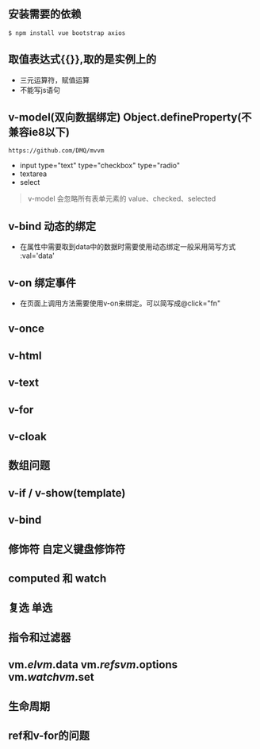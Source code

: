 ## 安装需要的依赖
```
$ npm install vue bootstrap axios
```

## 取值表达式{{}},取的是实例上的
- 三元运算符，赋值运算
- 不能写js语句

## v-model(双向数据绑定) Object.defineProperty(不兼容ie8以下)
```
https://github.com/DMQ/mvvm
```
- input type="text" type="checkbox" type="radio"
- textarea
- select

> v-model 会忽略所有表单元素的 value、checked、selected

## v-bind 动态的绑定
- 在属性中需要取到data中的数据时需要使用动态绑定一般采用简写方式 :val='data'

## v-on 绑定事件
- 在页面上调用方法需要使用v-on来绑定。可以简写成@click="fn"


## v-once

## v-html

## v-text

## v-for

## v-cloak

## 数组问题

## v-if / v-show(template)

## v-bind

## 修饰符 自定义键盘修饰符

## computed 和 watch

## 复选 单选

## 指令和过滤器

## vm.$el vm.$data vm.$refs vm.$options vm.$watch vm.$set

## 生命周期

## ref和v-for的问题